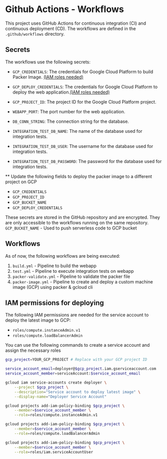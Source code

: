 # Github Actions - Workflows

This project uses GitHub Actions for continuous integration (CI) and continuous deployment (CD). The workflows are defined in the `.github/workflows` directory.

## Secrets

The workflows use the following secrets:

- `GCP_CREDENTIALS`: The credentials for Google Cloud Platform to build Packer Image. [(IAM roles needed)](https://github.com/hashicorp/packer-plugin-googlecompute/tree/main/docs#running-on-google-cloud)
- `GCP_DEPLOY_CREDENTIALS`: The credentials for Google Cloud Platform to deploy the web application.[(IAM roles needed)](#iam-permissions-for-deploying)
- `GCP_PROJECT_ID`: The project ID for the Google Cloud Platform project.

- `WEBAPP_PORT`: The port number for the web application.
- `DB_CONN_STRING`: The connection string for the database.
- `INTEGRATION_TEST_DB_NAME`: The name of the database used for integration tests.
- `INTEGRATION_TEST_DB_USER`: The username for the database used for integration tests.
- `INTEGRATION_TEST_DB_PASSWORD`: The password for the database used for integration tests.

** Update the following fields to deploy the packer image to a different project on GCP

- `GCP_CREDENTIALS`
- `GCP_PROJECT_ID`
- `GCP_BUCKET_NAME`
- `GCP_DEPLOY_CREDENTIALS`

These secrets are stored in the GitHub repository and are encrypted. They are only accessible to the workflows running on the same repository.
`GCP_BUCKET_NAME` - Used to push serverless code to GCP bucket

## Workflows

As of now, the following workflows are being executed:

1. `build.yml` - Pipeline to build the webapp
2. `test.yml` - Pipeline to execute integration tests on webapp
3. `packer-validate.yml` - Pipeline to validate the packer file
4. `packer-image.yml` - Pipeline to create and deploy a custom machine image (GCP) using packer & gcloud cli

## IAM permissions for deploying


The following IAM permissions are needed for the service account to deploy the latest image to GCP:

- `roles/compute.instanceAdmin.v1`
- `roles/compute.loadBalancerAdmin`

You can use the following commands to create a service account and assign the necessary roles

```bash
gcp_project=YOUR_GCP_PROJECT # Replace with your GCP project ID

service_account_email=deployer@$gcp_project.iam.gserviceaccount.com
service_account_member=serviceAccount:$service_account_email

gcloud iam service-accounts create deployer \
    --project $gcp_project \
    --description="Service account to deploy latest image" \
    --display-name="Deployer Service Account" 

gcloud projects add-iam-policy-binding $gcp_project \
    --member=$service_account_member \
    --role=roles/compute.instanceAdmin.v1

gcloud projects add-iam-policy-binding $gcp_project \
    --member=$service_account_member \
    --role=roles/compute.loadBalancerAdmin

gcloud projects add-iam-policy-binding $gcp_project \
    --member=$service_account_member \
    --role=roles/iam.serviceAccountUser
```
